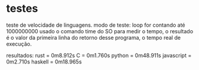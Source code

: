 # testes

teste de velocidade de linguagens.
modo de teste: loop for contando até 1000000000
usado o comando time do SO para medir o tempo, o resultado é o valor 
da primeira linha do retorno desse programa, o tempo real de execução.

resultados:
rust = 0m8.912s
C = 0m1.760s
python = 0m48.911s
javascript = 0m2.710s
haskell = 0m18.965s

